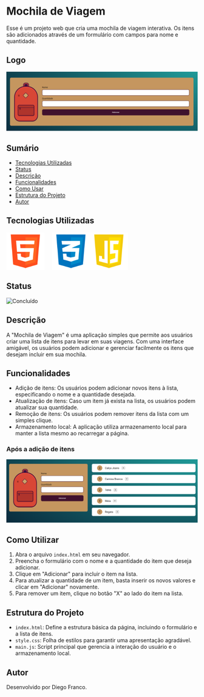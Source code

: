 # Mochila de Viagem

Esse é um projeto web que cria uma mochila de viagem interativa. Os itens são adicionados através de um formulário com campos para nome e quantidade.

## Logo

<div align="center">
  <img src="img/proj1.png" alt="Imagem do Projeto" width="900">
</div>

## Sumário

- [Tecnologias Utilizadas](#tecnologias-utilizadas)
- [Status](#status)
- [Descrição](#descrição)
- [Funcionalidades](#funcionalidades)
- [Como Usar](#como-usar)
- [Estrutura do Projeto](#estrutura-do-projeto)
- [Autor](#autor)

## Tecnologias Utilizadas

<div style="display: flex; flex-direction: row;">
  <div style="margin-right: 20px; display: flex; justify-content: flex-start;">
    <img src="img/html.png" alt="Logo HTML" width="100"/>
  </div>
  <div style="display: flex; justify-content: flex-center;">
    <img src="img/css.png" alt="Logo CSS" width="100"/>
  </div>
  <div style="display: flex; justify-content: flex-end;">
    <img src="img/js.png" alt="Logo CSS" width="100"/>
  </div>
</div>

## Status

<!-- ![Em Desenvolvimento](http://img.shields.io/static/v1?label=STATUS&message=EM%20DESENVOLVIMENTO&color=RED&style=for-the-badge) -->

![Concluído](http://img.shields.io/static/v1?label=STATUS&message=CONCLUIDO&color=GREEN&style=for-the-badge)

## Descrição

A "Mochila de Viagem" é uma aplicação simples que permite aos usuários criar uma lista de itens para levar em suas viagens. Com uma interface amigável, os usuários podem adicionar e gerenciar facilmente os itens que desejam incluir em sua mochila.

## Funcionalidades

- Adição de itens: Os usuários podem adicionar novos itens à lista, especificando o nome e a quantidade desejada.
- Atualização de itens: Caso um item já exista na lista, os usuários podem atualizar sua quantidade.
- Remoção de itens: Os usuários podem remover itens da lista com um simples clique.
- Armazenamento local: A aplicação utiliza armazenamento local para manter a lista mesmo ao recarregar a página.

### Após a adição de itens

<div align="center">
  <img src="img/proj2.png" alt="Imagem do Projeto" width="900">
</div>

## Como Utilizar

1. Abra o arquivo `index.html` em seu navegador.
2. Preencha o formulário com o nome e a quantidade do item que deseja adicionar.
3. Clique em "Adicionar" para incluir o item na lista.
4. Para atualizar a quantidade de um item, basta inserir os novos valores e clicar em "Adicionar" novamente.
5. Para remover um item, clique no botão "X" ao lado do item na lista.

## Estrutura do Projeto

- `index.html`: Define a estrutura básica da página, incluindo o formulário e a lista de itens.
- `style.css`: Folha de estilos para garantir uma apresentação agradável.
- `main.js`: Script principal que gerencia a interação do usuário e o armazenamento local.

## Autor

Desenvolvido por Diego Franco.

